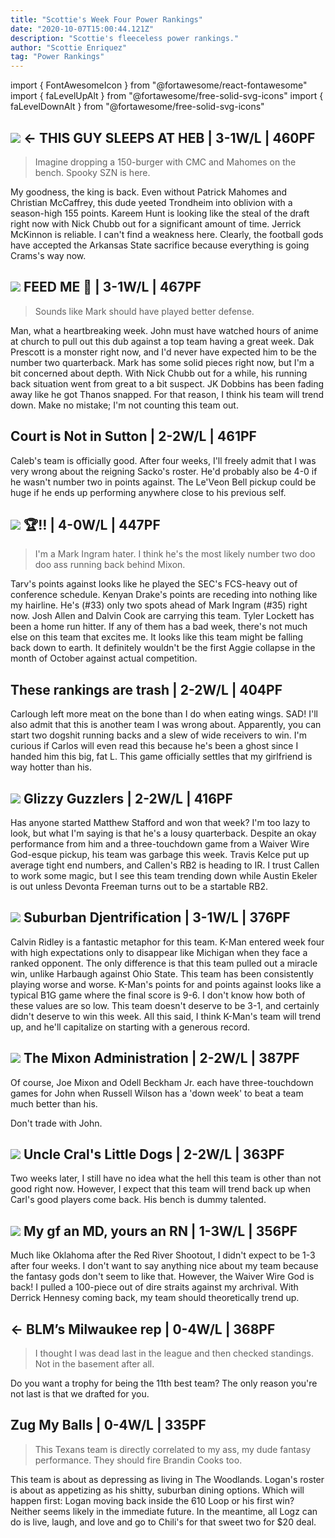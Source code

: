 ```yaml
---
title: "Scottie's Week Four Power Rankings"
date: "2020-10-07T15:00:44.121Z"
description: "Scottie's fleeceless power rankings."
author: "Scottie Enriquez"
tag: "Power Rankings"
---
```


import { FontAwesomeIcon } from "@fortawesome/react-fontawesome"
import { faLevelUpAlt } from "@fortawesome/free-solid-svg-icons"
import { faLevelDownAlt } from "@fortawesome/free-solid-svg-icons"

## <FontAwesomeIcon className="levelUp" icon={faLevelUpAlt} /> <img src="https://dxyip34awyjyf.cloudfront.net/83296c4221970b26ea4d019a7581d032-four-scottie" class="sleeper-avatar"/> <- THIS GUY SLEEPS AT HEB | 3-1W/L | 460PF

> Imagine dropping a 150-burger with CMC and Mahomes on the bench. Spooky SZN is here.

My goodness, the king is back. Even without Patrick Mahomes and Christian McCaffrey, this dude yeeted Trondheim into oblivion with a season-high 155 points. Kareem Hunt is looking like the steal of the draft right now with Nick Chubb out for a significant amount of time. Jerrick McKinnon is reliable. I can't find a weakness here. Clearly, the football gods have accepted the Arkansas State sacrifice because everything is going Crams's way now.

## <FontAwesomeIcon className="levelDown" icon={faLevelDownAlt} /> <img src="https://dxyip34awyjyf.cloudfront.net/1bac27b3e88d08f050e32b48195acf46-four-scottie" class="sleeper-avatar"/> FEED ME 🥄 | 3-1W/L | 467PF

> Sounds like Mark should have played better defense.

Man, what a heartbreaking week. John must have watched hours of anime at church to pull out this dub against a top team having a great week. Dak Prescott is a monster right now, and I'd never have expected him to be the number two quarterback. Mark has some solid pieces right now, but I'm a bit concerned about depth. With Nick Chubb out for a while, his running back situation went from great to a bit suspect. JK Dobbins has been fading away like he got Thanos snapped. For that reason, I think his team will trend down. Make no mistake; I'm not counting this team out.

## <FontAwesomeIcon className="levelUp" icon={faLevelUpAlt} /> Court is Not in Sutton | 2-2W/L | 461PF

Caleb's team is officially good. After four weeks, I'll freely admit that I was very wrong about the reigning Sacko's roster. He'd probably also be 4-0 if he wasn't number two in points against. The Le'Veon Bell pickup could be huge if he ends up performing anywhere close to his previous self.

## <FontAwesomeIcon className="levelDown" icon={faLevelDownAlt} /> <img src="https://dxyip34awyjyf.cloudfront.net/74fa749fa8b47609e14d12a902511733-four-scottie" class="sleeper-avatar"/> 🏆‼️ | 4-0W/L | 447PF

> I'm a Mark Ingram hater. I think he's the most likely number two doo doo ass running back behind Mixon.

Tarv's points against looks like he played the SEC's FCS-heavy out of conference schedule. Kenyan Drake's points are receding into nothing like my hairline. He's (#33) only two spots ahead of Mark Ingram (#35) right now. Josh Allen and Dalvin Cook are carrying this team. Tyler Lockett has been a home run hitter. If any of them has a bad week, there's not much else on this team that excites me. It looks like this team might be falling back down to earth. It definitely wouldn't be the first Aggie collapse in the month of October against actual competition.

## <FontAwesomeIcon className="levelUp" icon={faLevelUpAlt} /> These rankings are trash | 2-2W/L | 404PF

Carlough left more meat on the bone than I do when eating wings. SAD! I'll also admit that this is another team I was wrong about. Apparently, you can start two dogshit running backs and a slew of wide receivers to win. I'm curious if Carlos will even read this because he's been a ghost since I handed him this big, fat L. This game officially settles that my girlfriend is way hotter than his.

## <FontAwesomeIcon className="levelDown" icon={faLevelDownAlt} /> <img src="https://dxyip34awyjyf.cloudfront.net/405213591fe488220f2f4f79d9cc28eb-four-scottie" class="sleeper-avatar"/> Glizzy Guzzlers | 2-2W/L | 416PF

Has anyone started Matthew Stafford and won that week? I'm too lazy to look, but what I'm saying is that he's a lousy quarterback. Despite an okay performance from him and a three-touchdown game from a Waiver Wire God-esque pickup, his team was garbage this week. Travis Kelce put up average tight end numbers, and Callen's RB2 is heading to IR. I trust Callen to work some magic, but I see this team trending down while Austin Ekeler is out unless Devonta Freeman turns out to be a startable RB2.

## <FontAwesomeIcon className="levelUp" icon={faLevelUpAlt} /> <img src="https://dxyip34awyjyf.cloudfront.net/a91cfbe2665c3bc237b6aa5199fb0d7a-four-scottie" class="sleeper-avatar"/> Suburban Djentrification | 3-1W/L | 376PF

Calvin Ridley is a fantastic metaphor for this team. K-Man entered week four with high expectations only to disappear like Michigan when they face a ranked opponent. The only difference is that this team pulled out a miracle win, unlike Harbaugh against Ohio State. This team has been consistently playing worse and worse. K-Man's points for and points against looks like a typical B1G game where the final score is 9-6. I don't know how both of these values are so low. This team doesn't deserve to be 3-1, and certainly didn't deserve to win this week. All this said, I think K-Man's team will trend up, and he'll capitalize on starting with a generous record.

## <FontAwesomeIcon className="levelUp" icon={faLevelUpAlt} /> <img src="https://dxyip34awyjyf.cloudfront.net/94702f21e95d3aa14c8d671585ae6c58-four-scottie" class="sleeper-avatar"/> The Mixon Administration | 2-2W/L | 387PF

Of course, Joe Mixon and Odell Beckham Jr. each have three-touchdown games for John when Russell Wilson has a 'down week' to beat a team much better than his.

Don't trade with John.

## <FontAwesomeIcon className="levelUp" icon={faLevelUpAlt} /> <img src="https://dxyip34awyjyf.cloudfront.net/400266e997f2d0857da2c8f2b939fda4-four-scottie" class="sleeper-avatar"/> Uncle Cral's Little Dogs | 2-2W/L | 363PF

Two weeks later, I still have no idea what the hell this team is other than not good right now. However, I expect that this team will trend back up when Carl's good players come back. His bench is dummy talented.

## <FontAwesomeIcon className="levelUp" icon={faLevelUpAlt} /> <img src="https://dxyip34awyjyf.cloudfront.net/9733bc2c5dd8ec09c4de89d5a1255f96-four-scottie" class="sleeper-avatar"/> My gf an MD, yours an RN | 1-3W/L | 356PF

Much like Oklahoma after the Red River Shootout, I didn't expect to be 1-3 after four weeks. I don't want to say anything nice about my team because the fantasy gods don't seem to like that. However, the Waiver Wire God is back! I pulled a 100-piece out of dire straits against my archrival. With Derrick Hennesy coming back, my team should theoretically trend up.

## <FontAwesomeIcon className="levelDown" icon={faLevelDownAlt} /> <- BLM’s Milwaukee rep  | 0-4W/L | 368PF

> I thought I was dead last in the league and then checked standings. Not in the basement after all.

Do you want a trophy for being the 11th best team? The only reason you're not last is that we drafted for you.

## <FontAwesomeIcon className="levelDown" icon={faLevelDownAlt} /> Zug My Balls | 0-4W/L | 335PF

> This Texans team is directly correlated to my ass, my dude fantasy performance. They should fire Brandin Cooks too.

This team is about as depressing as living in The Woodlands. Logan's roster is about as appetizing as his shitty, suburban dining options. Which will happen first: Logan moving back inside the 610 Loop or his first win? Neither seems likely in the immediate future. In the meantime, all Logz can do is live, laugh, and love and go to Chili's for that sweet two for $20 deal.

